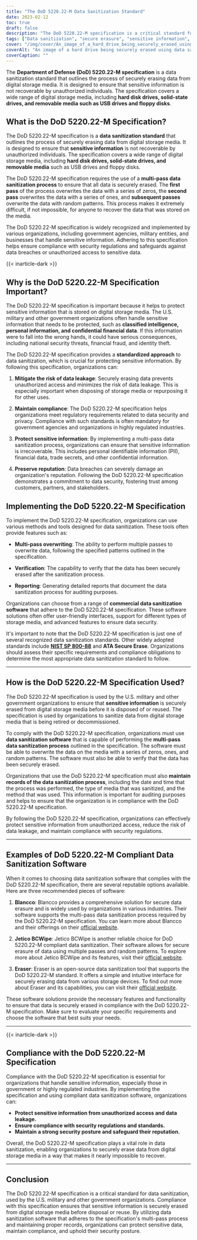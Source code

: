 ```yaml
---
title: "The DoD 5220.22-M Data Sanitization Standard"
date: 2023-02-12
toc: true
draft: false
description: "The DoD 5220.22-M specification is a critical standard for securely erasing sensitive information from digital storage media, widely used by the U.S. military and government organizations."
tags: ["Data sanitization", "secure erasure", "sensitive information", "data security", "digital storage media", "DoD 5220.22-M", "data protection", "data privacy", "information security", "data disposal", "data breach prevention", "data sanitization software", "digital security", "data destruction", "data management", "secure data erasure", "data recovery prevention", "cybersecurity", "data wiping", "information management", "secure disposal", "data destruction methods", "data sanitization process", "data overwrite", "data verification", "data sanitization standards", "data disposal best practices", "secure data disposal", "secure reuse", "data sanitization compliance", "secure data management"]
cover: "/img/cover/An_image_of_a_hard_drive_being_securely_erased_using_data.png"
coverAlt: "An image of a hard drive being securely erased using data sanitization software, with a padlock or a shield symbolizing security in the foreground"
coverCaption: ""
---
```


The **Department of Defense (DoD) 5220.22-M specification** is a data sanitization standard that outlines the process of securely erasing data from digital storage media. It is designed to ensure that sensitive information is not recoverable by unauthorized individuals. The specification covers a wide range of digital storage media, including **hard disk drives, solid-state drives, and removable media such as USB drives and floppy disks**.

## What is the DoD 5220.22-M Specification?

The DoD 5220.22-M specification is a **data sanitization standard** that outlines the process of securely erasing data from digital storage media. It is designed to ensure that **sensitive information** is not recoverable by unauthorized individuals. The specification covers a wide range of digital storage media, including **hard disk drives, solid-state drives, and removable media** such as USB drives and floppy disks.

The DoD 5220.22-M specification requires the use of a **multi-pass data sanitization process** to ensure that all data is securely erased. The **first pass** of the process overwrites the data with a series of zeros, the **second pass** overwrites the data with a series of ones, and **subsequent passes** overwrite the data with random patterns. This process makes it extremely difficult, if not impossible, for anyone to recover the data that was stored on the media.

The DoD 5220.22-M specification is widely recognized and implemented by various organizations, including government agencies, military entities, and businesses that handle sensitive information. Adhering to this specification helps ensure compliance with security regulations and safeguards against data breaches or unauthorized access to sensitive data.

{{< inarticle-dark >}}

## Why is the DoD 5220.22-M Specification Important?

The DoD 5220.22-M specification is important because it helps to protect sensitive information that is stored on digital storage media. The U.S. military and other government organizations often handle sensitive information that needs to be protected, such as **classified intelligence, personal information, and confidential financial data**. If this information were to fall into the wrong hands, it could have serious consequences, including national security threats, financial fraud, and identity theft.

The DoD 5220.22-M specification provides a **standardized approach** to data sanitization, which is crucial for protecting sensitive information. By following this specification, organizations can:

1. **Mitigate the risk of data leakage**: Securely erasing data prevents unauthorized access and minimizes the risk of data leakage. This is especially important when disposing of storage media or repurposing it for other uses.

2. **Maintain compliance**: The DoD 5220.22-M specification helps organizations meet regulatory requirements related to data security and privacy. Compliance with such standards is often mandatory for government agencies and organizations in highly regulated industries.

3. **Protect sensitive information**: By implementing a multi-pass data sanitization process, organizations can ensure that sensitive information is irrecoverable. This includes personal identifiable information (PII), financial data, trade secrets, and other confidential information.

4. **Preserve reputation**: Data breaches can severely damage an organization's reputation. Following the DoD 5220.22-M specification demonstrates a commitment to data security, fostering trust among customers, partners, and stakeholders.

## Implementing the DoD 5220.22-M Specification

To implement the DoD 5220.22-M specification, organizations can use various methods and tools designed for data sanitization. These tools often provide features such as:

- **Multi-pass overwriting**: The ability to perform multiple passes to overwrite data, following the specified patterns outlined in the specification.

- **Verification**: The capability to verify that the data has been securely erased after the sanitization process.

- **Reporting**: Generating detailed reports that document the data sanitization process for auditing purposes.

Organizations can choose from a range of **commercial data sanitization software** that adhere to the DoD 5220.22-M specification. These software solutions often offer user-friendly interfaces, support for different types of storage media, and advanced features to ensure data security.

It's important to note that the DoD 5220.22-M specification is just one of several recognized data sanitization standards. Other widely adopted standards include [**NIST SP 800-88**](https://simeononsecurity.com/articles/nist-800-88-ways-of-sanitizing-removable-media/) and **ATA Secure Erase**. Organizations should assess their specific requirements and compliance obligations to determine the most appropriate data sanitization standard to follow.

______

## How is the DoD 5220.22-M Specification Used?

The DoD 5220.22-M specification is used by the U.S. military and other government organizations to ensure that **sensitive information** is securely erased from digital storage media before it is disposed of or reused. The specification is used by organizations to sanitize data from digital storage media that is being retired or decommissioned.

To comply with the DoD 5220.22-M specification, organizations must use **data sanitization software** that is capable of performing the **multi-pass data sanitization process** outlined in the specification. The software must be able to overwrite the data on the media with a series of zeros, ones, and random patterns. The software must also be able to verify that the data has been securely erased.

Organizations that use the DoD 5220.22-M specification must also **maintain records of the data sanitization process**, including the date and time that the process was performed, the type of media that was sanitized, and the method that was used. This information is important for auditing purposes and helps to ensure that the organization is in compliance with the DoD 5220.22-M specification.

By following the DoD 5220.22-M specification, organizations can effectively protect sensitive information from unauthorized access, reduce the risk of data leakage, and maintain compliance with security regulations.

______

## Examples of DoD 5220.22-M Compliant Data Sanitization Software

When it comes to choosing data sanitization software that complies with the DoD 5220.22-M specification, there are several reputable options available. Here are three recommended pieces of software:

1. **Blancco**: Blancco provides a comprehensive solution for secure data erasure and is widely used by organizations in various industries. Their software supports the multi-pass data sanitization process required by the DoD 5220.22-M specification. You can learn more about Blancco and their offerings on their [official website](https://www.blancco.com/).

2. **Jetico BCWipe**: Jetico BCWipe is another reliable choice for DoD 5220.22-M compliant data sanitization. Their software allows for secure erasure of data using multiple passes and random patterns. To explore more about Jetico BCWipe and its features, visit their [official website](https://www.jetico.com/products/personal-privacy/bcwipe).

3. **Eraser**: Eraser is an open-source data sanitization tool that supports the DoD 5220.22-M standard. It offers a simple and intuitive interface for securely erasing data from various storage devices. To find out more about Eraser and its capabilities, you can visit their [official website](https://eraser.heidi.ie/).

These software solutions provide the necessary features and functionality to ensure that data is securely erased in compliance with the DoD 5220.22-M specification. Make sure to evaluate your specific requirements and choose the software that best suits your needs.

______

{{< inarticle-dark >}}

## Compliance with the DoD 5220.22-M Specification

Compliance with the DoD 5220.22-M specification is essential for organizations that handle sensitive information, especially those in government or highly regulated industries. By implementing the specification and using compliant data sanitization software, organizations can:

- **Protect sensitive information from unauthorized access and data leakage.**
- **Ensure compliance with security regulations and standards.**
- **Maintain a strong security posture and safeguard their reputation.**

Overall, the DoD 5220.22-M specification plays a vital role in data sanitization, enabling organizations to securely erase data from digital storage media in a way that makes it nearly impossible to recover.

______

## Conclusion

The DoD 5220.22-M specification is a critical standard for data sanitization, used by the U.S. military and other government organizations. Compliance with this specification ensures that sensitive information is securely erased from digital storage media before disposal or reuse. By utilizing data sanitization software that adheres to the specification's multi-pass process and maintaining proper records, organizations can protect sensitive data, maintain compliance, and uphold their security posture.
